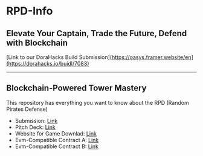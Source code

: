 # RPD-Info

## Elevate Your Captain, Trade the Future, Defend with Blockchain

[Link to our DoraHacks Build Submission](https://oasys.framer.website/en](https://dorahacks.io/buidl/7083)

---
## Blockchain-Powered Tower Mastery

This repository has everything you want to know about the RPD (Random Pirates Defense)  

- Submission: [Link](https://dorahacks.io/buidl/7083)
- Pitch Deck:  [Link](https://www.figma.com/proto/GFngY6d4J4s2DbR5N6Sa6Z/Oasys-HackJam-Pitch-Deck?page-id=0%3A1&type=design&node-id=0-2&viewport=321%2C291%2C0.09&t=CnWWdUYlYEA8BP3Z-1&scaling=contain&starting-point-node-id=0%3A2&mode=design)
- Website for Game Downlad: [Link](https://dorahacks-rpd.vercel.app/)
- Evm-Compatible Contract A: [Link](https://scan.sandverse.oasys.games/address/0x94eFd0021C77deED73ed7221a939cC537eEa68D4)
- Evm-Compatible Contract B: [Link](https://scan.sandverse.oasys.games/address/0x195b58BFC03Dbf1aB2B536F2cB5B446923656b7e)
